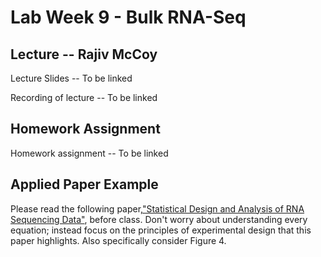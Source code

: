# Lab Week 9 - Bulk RNA-Seq

## Lecture -- Rajiv McCoy

Lecture Slides -- To be linked

Recording of lecture -- To be linked

## Homework Assignment

Homework assignment -- To be linked

## Applied Paper Example

Please read the following paper,["Statistical Design and Analysis of RNA Sequencing Data"](https://www.ncbi.nlm.nih.gov/pmc/articles/PMC2881125/), before class. Don't worry about understanding every equation; instead focus on the principles of experimental design that this paper highlights. Also specifically consider Figure 4.
